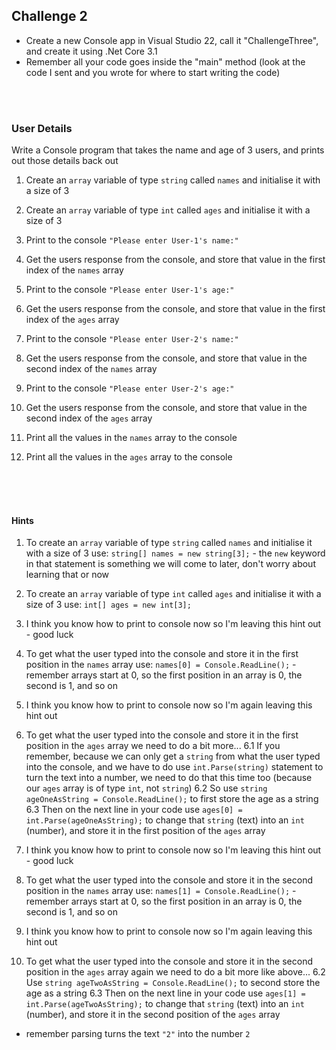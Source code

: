 ## Challenge 2

* Create a new Console app in Visual Studio 22, call it "ChallengeThree", and create it using .Net Core 3.1
* Remember all your code goes inside the "main" method (look at the code I sent and you wrote for where to start writing the code)

<br>
<br>

### User Details

Write a Console program that takes the name and age of 3 users, and prints out those details back out

1. Create an `array` variable of type `string` called `names` and initialise it with a size of 3

2. Create an `array` variable of type `int` called `ages` and initialise it with a size of 3

3. Print to the console `"Please enter User-1's name:"` 

4. Get the users response from the console, and store that value in the first index of the `names` array

5. Print to the console `"Please enter User-1's age:"` 

6. Get the users response from the console, and store that value in the first index of the `ages` array

7. Print to the console `"Please enter User-2's name:"` 

8. Get the users response from the console, and store that value in the second index of the `names` array

9. Print to the console `"Please enter User-2's age:"` 

10. Get the users response from the console, and store that value in the second index of the `ages` array

11. Print all the values in the `names` array to the console

12. Print all the values in the `ages` array to the console

<br>
<br>
<br>

#### Hints
1. To create an `array` variable of type `string` called `names` and initialise it with a size of 3 use: `string[] names = new string[3];` - the `new` keyword in that statement is something we will come to later, don't worry about learning that or now

2. To create an `array` variable of type `int` called `ages` and initialise it with a size of 3 use: `int[] ages = new int[3];`

3. I think you know how to print to console now so I'm leaving this hint out - good luck

4. To get what the user typed into the console and store it in the first position in the `names` array use: `names[0] = Console.ReadLine();` - remember arrays start at 0, so the first position in an array is 0, the second is 1, and so on

5. I think you know how to print to console now so I'm again leaving this hint out

6. To get what the user typed into the console and store it in the first position in the `ages` array we need to do a bit more...
6.1 If you remember, because we can only get a `string` from what the user typed into the console, and we have to do use `int.Parse(string)` statement to turn the text into a number, we need to do that this time too (because our `ages` array is of type `int`, not `string`)
6.2 So use `string ageOneAsString = Console.ReadLine();` to first store the age as a string
6.3 Then on the next line in your code use `ages[0] = int.Parse(ageOneAsString);` to change that `string` (text) into an `int` (number), and store it in the first position of the `ages` array

3. I think you know how to print to console now so I'm leaving this hint out - good luck

4. To get what the user typed into the console and store it in the second position in the `names` array use: `names[1] = Console.ReadLine();` - remember arrays start at 0, so the first position in an array is 0, the second is 1, and so on

5. I think you know how to print to console now so I'm again leaving this hint out

6. To get what the user typed into the console and store it in the second position in the `ages` array again we need to do a bit more like above...
6.2 Use `string ageTwoAsString = Console.ReadLine();` to second store the age as a string
6.3 Then on the next line in your code use `ages[1] = int.Parse(ageTwoAsString);` to change that `string` (text) into an `int` (number), and store it in the second position of the `ages` array

* remember parsing turns the text `"2"` into the number `2`